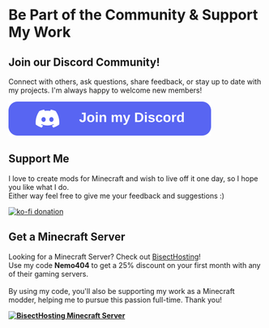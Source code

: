 # Be Part of the Community & Support My Work

## Join our Discord Community!

Connect with others, ask questions, share feedback, or stay up to date with my projects.
I'm always happy to welcome new members!

[![Join my Discord](https://github.com/NemoNotFound/NemoNotFound/blob/master/resources/svg/join_discord_button.svg?raw=true)](https://discord.com/invite/yxs9dga)

## Support Me

I love to create mods for Minecraft and wish to live off it one day, so I hope you like what I do. <br>
Either way feel free to give me your feedback and suggestions :)

[![ko-fi donation](https://ko-fi.com/img/githubbutton_sm.svg)](https://ko-fi.com/nemonotfound)

## Get a Minecraft Server

Looking for a Minecraft Server? Check out [BisectHosting](https://bisecthosting.com/Nemo404)! <br>
Use my code **Nemo404** to get a 25% discount on your first month with any of their gaming servers. <br><br>
By using my code, you'll also be supporting my work as a Minecraft modder, helping me to pursue this passion full-time. Thank you!

[**![BisectHosting Minecraft Server](https://www.bisecthosting.com/partners/custom-banners/e6d95b5e-b7fb-47eb-ad78-4dc6071a6171.png)**](https://bisecthosting.com/Nemo404)
